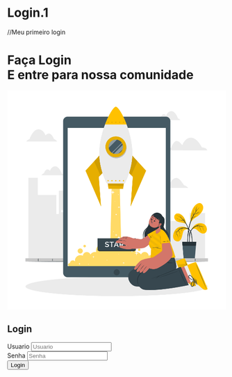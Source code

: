 # Login.1
//Meu primeiro login

<!DOCTYPE html>
<html lang="en">
<head>
    <meta charset="UTF-8">
    <meta http-equiv="X-UA-Compatible" content="IE=edge">
    <meta name="viewport" content="width=device-width, initial-scale=1.0">
    <link rel="stylesheet" href="style.css">
    <title>Login</title>
</head>


<body>
    <div class="main-login">
        <div class="left-login">
        <h1>Faça Login<br> E entre para nossa comunidade</h1>
        <img src="menina.svg" class="left-login-image" alt="Menina animação">
    </div>
    <div class="right-login">
        <div class="card-login">
            <h2>Login</h2>
            <div class="textfield">
        <label for="usuario">Usuario</label>
        <input type="text" name="usuario" placeholder="Usuario">
            </div>
            <div class="textfield">
                <label for="senha">Senha</label>
                <input type="password" name="senha" placeholder="Senha">
            </div>
            <button class="btn-login">Login</button>
        </div>
    </div>
</body>
</html>
